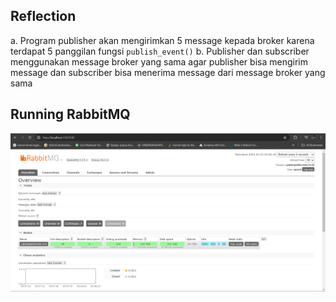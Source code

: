 ## Reflection
a. Program publisher akan mengirimkan 5 message kepada broker karena terdapat 5 panggilan fungsi `publish_event()`
b. Publisher dan subscriber menggunakan message broker yang sama agar publisher bisa mengirim message dan subscriber bisa menerima message dari message broker yang sama
## Running RabbitMQ
![Rabbitmq](image.png)